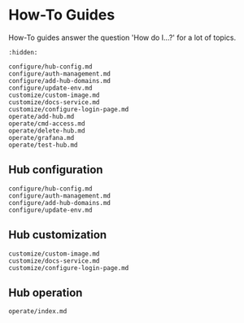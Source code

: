 # How-To Guides
How-To guides answer the question 'How do I...?' for a lot of topics.

```{toctree}
:hidden:

configure/hub-config.md
configure/auth-management.md
configure/add-hub-domains.md
configure/update-env.md
customize/custom-image.md
customize/docs-service.md
customize/configure-login-page.md
operate/add-hub.md
operate/cmd-access.md
operate/delete-hub.md
operate/grafana.md
operate/test-hub.md
```

## Hub configuration
```{toctree}
configure/hub-config.md
configure/auth-management.md
configure/add-hub-domains.md
configure/update-env.md
```

## Hub customization
```{toctree}
customize/custom-image.md
customize/docs-service.md
customize/configure-login-page.md
```

## Hub operation
```{toctree}
operate/index.md
```
